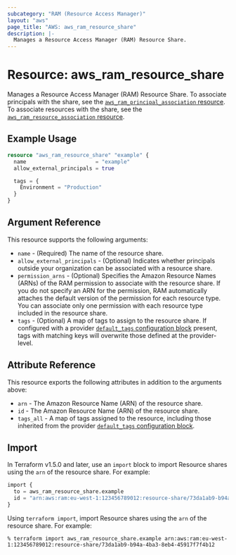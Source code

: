 ```yaml
---
subcategory: "RAM (Resource Access Manager)"
layout: "aws"
page_title: "AWS: aws_ram_resource_share"
description: |-
  Manages a Resource Access Manager (RAM) Resource Share.
---
```


# Resource: aws_ram_resource_share

Manages a Resource Access Manager (RAM) Resource Share. To associate principals with the share, see the [`aws_ram_principal_association` resource](/docs/providers/aws/r/ram_principal_association.html). To associate resources with the share, see the [`aws_ram_resource_association` resource](/docs/providers/aws/r/ram_resource_association.html).

## Example Usage

```terraform
resource "aws_ram_resource_share" "example" {
  name                      = "example"
  allow_external_principals = true

  tags = {
    Environment = "Production"
  }
}
```

## Argument Reference

This resource supports the following arguments:

* `name` - (Required) The name of the resource share.
* `allow_external_principals` - (Optional) Indicates whether principals outside your organization can be associated with a resource share.
* `permission_arns` - (Optional) Specifies the Amazon Resource Names (ARNs) of the RAM permission to associate with the resource share. If you do not specify an ARN for the permission, RAM automatically attaches the default version of the permission for each resource type. You can associate only one permission with each resource type included in the resource share.
* `tags` - (Optional) A map of tags to assign to the resource share. If configured with a provider [`default_tags` configuration block](https://registry.terraform.io/providers/hashicorp/aws/latest/docs#default_tags-configuration-block) present, tags with matching keys will overwrite those defined at the provider-level.

## Attribute Reference

This resource exports the following attributes in addition to the arguments above:

* `arn` - The Amazon Resource Name (ARN) of the resource share.
* `id` - The Amazon Resource Name (ARN) of the resource share.
* `tags_all` - A map of tags assigned to the resource, including those inherited from the provider [`default_tags` configuration block](https://registry.terraform.io/providers/hashicorp/aws/latest/docs#default_tags-configuration-block).

## Import

In Terraform v1.5.0 and later, use an `import` block to import Resource shares using the `arn` of the resource share. For example:

```terraform
import {
  to = aws_ram_resource_share.example
  id = "arn:aws:ram:eu-west-1:123456789012:resource-share/73da1ab9-b94a-4ba3-8eb4-45917f7f4b12"
}
```

Using `terraform import`, import Resource shares using the `arn` of the resource share. For example:

```console
% terraform import aws_ram_resource_share.example arn:aws:ram:eu-west-1:123456789012:resource-share/73da1ab9-b94a-4ba3-8eb4-45917f7f4b12
```
